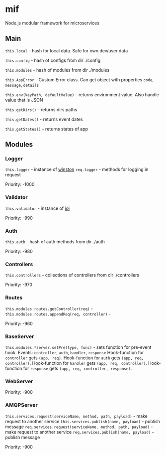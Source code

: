 # mif
Node.js modular framework for microservices

## Main
`this.local` - hash for local data. Safe for own dev/user data

`this.config` - hash of configs from dir ./config

`this.modules` - hash of modules from dir ./modules

`this.AppError` - Custom Error class. Can get object with properties `code`, `message`, `details`

`this.env(keyPath, defaultValue)` - returns environment value. Also handle value that is JSON

`this.getDirs()` - returns dirs paths

`this.getDates()` - returns event dates

`this.getStates()` - returns states of app 

## Modules
### Logger
`this.logger` - instance of [winston](https://github.com/winstonjs/winston)
`req.logger` - methods for logging in request

Priority: -1000

### Validator
`this.validator` - instance of [joi](https://github.com/hapijs/joi)

Priority: -990

### Auth
`this.auth` - hash of auth methods from dir ./auth

Priority: -980 
 
### Controllers
`this.controllers` - collections of controllers from dir ./controllers

Priority: -970

### Routes
`this.modules.routes.getController(req)` -
`this.modules.routes.appendReq(req, controller)` -  

Priority: -960

### BaseServer
`this.modules.*server.setPre(type, func)` - sets function for pre-event hook. Events: `controller`, `auth`, `handler`, `response`
Hook-function for `controller` gets `(app, req)`.
Hook-function for `auth` gets `(app, req, controller)`.
Hook-function for `handler` gets `(app, req, controller)`.
Hook-function for `response` gets `(app, req, controller, response)`.

### WebServer
Priority: -900

### AMQPServer
`this.services.request(serviceName, method, path, payload)` - make request to another service
`this.services.publish(name, payload)` - publish message
`req.services.request(serviceName, method, path, payload)` - make request to another service
`req.services.publish(name, payload)` - publish message
  
Priority: -900
